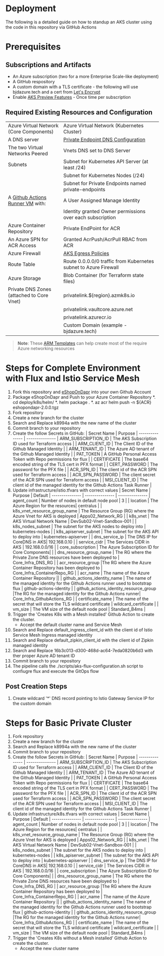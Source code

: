 # Deployment 
The following is a detailed guide on how to standup an AKS cluster using the code in this repository via GitHub Actions 

# Prerequisites 
## Subscriptions and Artifacts
* An Azure subscription (two for a more Enterprise Scale-like deployment)
* A GitHub respository 
* A custom domain with a TLS certificate - the following will use bjdazure.tech and a cert from [Let's Encrypt](https://letsencrypt.org/)
* Enable [AKS Preview Features](./scripts/aks-preview-features.sh) - Once time per subscription

## Required Existing Resources and Configuration
| |  |
--------------- | --------------- 
| Azure Virtual Network (Core Components) | Azure Virtual Network (Kubernetes Cluster) |
| A DNS server | [Private Endpoint DNS Configuration](https://docs.microsoft.com/en-us/azure/private-link/private-endpoint-dns#on-premises-workloads-using-a-dns-forwarder) |
| The  two Virtual Networks Peered |  Vnets DNS set to DNS Server |
| Subnets | Subnet for Kubernetes API Server (at least /24) | 
|| Subnet for Kubernetes Nodes (/24) |
|| Subnet for Private Endpoints named private-endpoints |
| A [Github Actions Runner VM](https://docs.github.com/en/actions/using-github-hosted-runners/about-github-hosted-runners) with: | A User Assigned Manage Identity | 
|| Identity granted Owner permissions over each subscription |
| Azure Container Repository | Private EndPoint for ACR |
| An Azure SPN for ACR Access | Granted AcrPush/AcrPull RBAC from ACR |
| Azure Firewall| [AKS Egress Policies](https://docs.microsoft.com/en-us/azure/aks/limit-egress-traffic) |
| Route Table | Route 0.0.0.0/0 traffic from Kubernetes subnet to Azure Firewall |
| Azure Storage | Blob Container (for Terraform state files) |
| Private DNS Zones (attached to Core Vnet) | privatelink.${region}.azmk8s.io |
|| privatelink.vaultcore.azure.net |
|| privatelink.azurecr.io |
|| Custom Domain (example - bjdazure.tech) |
> **Note**: These [ARM Templates](https://github.com/briandenicola/kubernetes-cluster-setup/tree/main/infrastructure/prereqs) can help create most of the require Azure networking resources

# Steps for Complete Environment with Flux and Istio Service Mesh
1. Fork this repository and [eShopOnDapr](https://github.com/briandenicola/eShopOnDapr/) into your own Github Account
1. Package eShopOnDapr and Push to your Azure Container Repository
    *. cd deploy/k8s/helm/
    *. helm package .
    *. az acr helm push -n ${ACR} eshopondapr-2.0.0.tgz 
1. Fork repository
1. Create a new branch for the cluster 
1. Search and Replace k8994a with the new name of the cluster
1. Commit branch to your repository
1. Create the follow Secrets in GitHub:
    | Secret Name | Purpose |
    --------------- | --------------- 
    | ARM_SUBSCRIPTION_ID | The AKS Subscription ID used for Terraform access | 
    | ARM_CLIENT_ID | The Client ID of the Github Managed Identity | 
    | ARM_TENANT_ID | The Azure AD tenant of the Github Managed Identity | 
    | PAT_TOKEN | A GitHub Personal Access Token with Repo permissions for flux | 
    | CERTIFICATE | The base64 encoded string of the TLS cert in PFX format |
    | CERT_PASSWORD | The password for the PFX file |
    | ACR_SPN_ID | The client id of the ACR SPN used for Terraform access |
    | ACR_SPN_PASSWORD | The client secret of the ACR SPN used for Terraform access |
    | MSI_CLIENT_ID | The client id of the managed identity for the Github Actions Task Runner |
1. Update infrastructure/istio.tfvars with correct values
    | Secret Name |  Purpose | Default |
    --------------- | --------------- | --------------- 
    | agent_count | Number of nodes in default node pool | 3 |
    | location | The Azure Region for the resources| centralus |
    | k8s_vnet_resource_group_name | The Resource Group (RG) where the Azure Vnet for AKS is deployed | Apps02_Network_RG |
    | k8s_vnet | The AKS Virtual Network Name | DevSub02-Vnet-Sandbox-001 |
    | k8s_nodes_subnet | The subnet for the AKS nodes to deploy into | kubernetes-nodes |
    | k8s_apiserver_subnet | The subnet for the AKS API to deploy into | kubernetes-apiserver |
    | dns_service_ip | The DNS IP for CoreDNS in AKS| 192.168.0.10 |
    | service_cidr | The Services CIDR in AKS | 192.168.0.0/16 |
    | core_subscription | The Azure Subscription ID for Core Components| |
    | dns_resource_group_name | The RG where the Private Zone DNS resources have been deployed to | Core_Infra_DNS_RG |
    | acr_resource_group |The RG where the Azure Container Repository has been deployed to | Core_Infra_ContainerRepo_RG |
    | acr_name | The name of the Azure Container Repository ||
    | github_actions_identity_name | The name of the managed identity for the Github Actions runner used to bootstrap flux | github-actions-identity |
    | github_actions_identity_resource_group |The RG for the managed identity for the Github Actions runner| Core_Infra_GithubActions_RG |
    | certificate_name | The name of the secret that will store the TLS wildcard certificate | wildcard_certificate |
    | vm_size | The VM size of the default node pool | Standard_B4ms |
1. Trigger the 'Creates K8s with a Mesh installed' Github Action to create the cluster. 
    * Accept the default cluster name and Service Mesh
1. Search and Replace default_ingress_client_id with the client id of Istio Service Mesh Ingress managed identity
1. Search and Replace default_zipkin_client_id with the client id of Zipkin managed identity 
1. Search and Replace 16b3c013-d300-468d-ac64-7eda0820b6d3 with ther proper Azure AD tenant ID
1. Commit branch to your repository
1. The pipeline calls the ./scripts/aks-flux-configuration.sh script to confiugre flux and execute the GitOps flow

## Post Creation Steps
1. Create wildcard '*' DNS record pointing to Istio Gateway Service IP for the custom domain

# Steps for Basic Private Cluster
1. Fork repository
1. Create a new branch for the cluster 
1. Search and Replace k8994a with the new name of the cluster
1. Commit branch to your repository
1. Create the follow Secrets in GitHub:
    | Secret Name | Purpose |
    --------------- | --------------- 
    | ARM_SUBSCRIPTION_ID | The AKS Subscription ID used for Terraform access | 
    | ARM_CLIENT_ID | The Client ID of the Github Managed Identity | 
    | ARM_TENANT_ID | The Azure AD tenant of the Github Managed Identity | 
    | PAT_TOKEN | A GitHub Personal Access Token with Repo permissions for flux | 
    | CERTIFICATE | The base64 encoded string of the TLS cert in PFX format |
    | CERT_PASSWORD | The password for the PFX file |
    | ACR_SPN_ID | The client id of the ACR SPN used for Terraform access |
    | ACR_SPN_PASSWORD | The client secret of the ACR SPN used for Terraform access |
    | MSI_CLIENT_ID | The client id of the managed identity for the Github Actions Task Runner |
1. Update infrastructure/k8s.tfvars with correct values
    | Secret Name |  Purpose | Default |
    --------------- | --------------- | --------------- 
    | agent_count | Number of nodes in default node pool | 3 |
    | location | The Azure Region for the resources| centralus |
    | k8s_vnet_resource_group_name | The Resource Group (RG) where the Azure Vnet for AKS is deployed | Apps02_Network_RG |
    | k8s_vnet | The AKS Virtual Network Name | DevSub02-Vnet-Sandbox-001 |
    | k8s_nodes_subnet | The subnet for the AKS nodes to deploy into | kubernetes-nodes |
    | k8s_apiserver_subnet | The subnet for the AKS API to deploy into | kubernetes-apiserver |
    | dns_service_ip | The DNS IP for CoreDNS in AKS| 192.168.0.10 |
    | service_cidr | The Services CIDR in AKS | 192.168.0.0/16 |
    | core_subscription | The Azure Subscription ID for Core Components| |
    | dns_resource_group_name | The RG where the Private Zone DNS resources have been deployed to | Core_Infra_DNS_RG |
    | acr_resource_group |The RG where the Azure Container Repository has been deployed to | Core_Infra_ContainerRepo_RG |
    | acr_name | The name of the Azure Container Repository ||
    | github_actions_identity_name | The name of the managed identity for the Github Actions runner used to bootstrap flux | github-actions-identity |
    | github_actions_identity_resource_group |The RG for the managed identity for the Github Actions runner| Core_Infra_GithubActions_RG |
    | certificate_name | The name of the secret that will store the TLS wildcard certificate | wildcard_certificate |
    | vm_size | The VM size of the default node pool | Standard_B4ms |
1. Trigger the 'Creates K8s without a Mesh installed' Github Action to create the cluster. 
    * Accept the new cluster name